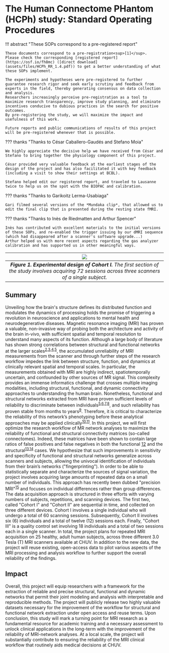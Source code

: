 # The Human Connectome PHantom (HCPh) study: Standard Operating Procedures

!!! abstract "These SOPs correspond to a pre-registered report"

    These documents correspond to a pre-registration<sup>[1]</sup>.
    Please check the corresponding [registered report](https://osf.io/fh8mc) ([direct download](assets/files/HCPh_RR_1.4.pdf)) to get a better understanding of what these SOPs implement.

    The experiments and hypotheses were pre-registered to further guarantee research rigor and seek early scrutiny and feedback from experts in the field, thereby generating consensus on data collection and analysis.
    Researchers increasingly perceive pre-registration as a tool to maximize research transparency, improve study planning, and eliminate incentives conducive to dubious practices in the search for positive outcomes.
    By pre-registering the study, we will maximize the impact and usefulness of this work.

    Future reports and public communications of results of this project will be pre-registered whenever that is possible.

??? thanks "Thanks to César Caballero-Gaudés and Stefano Moia"

    We highly appreciate the decisive help we have received from César and Stefano to bring together the physiology component of this project.

    César provided very valuable feedback at the earliest stages of the design of the project and has also facilitated it with key feedback (including a visit to show their settings at BCBL).

    Stefano helped edit our registered report, and traveled to Lausanne twice to help us on the spot with the BIOPAC and calibration.

??? thanks "Thanks to Garikoitz Lerma-Usabiaga"

    Gari filmed several versions of the *Mundaka clip*, that allowed us to edit the final clip that is presented during the resting state fMRI.

??? thanks "Thanks to Inès de Riedmatten and Arthur Spencer"

    Inès has contributed with excellent materials to the initial versions of these SOPs, and re-enabled the trigger issuing by our dMRI sequence (which had disappeared after a scanner's software upgrade...)
    Arthur helped us with more recent aspects regarding the gas analyzer calibration and has supported us in other meaningful ways.

| ![](assets/images/cohort1.png) |
|:--:|
| ***Figure 1. Experimental design of Cohort I.*** *The first section of the study involves acquiring 72 sessions across three scanners of a single subject.* |

## Summary

Unveiling how the brain's structure defines its distributed function and modulates the dynamics of processing holds the promise of triggering a revolution in neuroscience and applications to mental health and neurodegenerative diseases.
Magnetic resonance imaging (MRI) has proven a valuable, non-invasive way of probing both the architecture and activity of the brain in-vivo, with sufficient spatial and temporal resolution to understand many aspects of its function.
Although a large body of literature has shown strong correlations between structural and functional networks at the larger scales<sup>[2],[3],[4],[5]</sup>, the accumulated unreliability of MRI measurements from the scanner and through further steps of the research workflow impedes the link between structure, function, and dynamics at clinically relevant spatial and temporal scales.
In particular, the measurements obtained with MRI are highly indirect, spatiotemporally uncertain, and confounded by other sources of MR signal.
This complexity provides an immense informatics challenge that crosses multiple imaging modalities, including structural, functional, and dynamic connectivity approaches to understanding the human brain.
Nonetheless, functional and structural networks extracted from MRI have proven sufficient levels of reliability to discriminate between individuals<sup>[5],[6],[7],[8]</sup>, and such reliability has proven stable from months to years<sup>[9]</sup>.
Therefore, it is critical to characterize the reliability of this network’s phenotyping before these analytical approaches may be applied clinically<sup>[10],[11]</sup>.
In this project, we will first optimize the research workflow of MR network analyses to maximize the reliability of functional and structural connectivity matrices (so-called connectomes).
Indeed, these matrices have been shown to contain large ratios of false positives and false negatives in both the functional [12] and the structural<sup>[13],[14]</sup> cases.
 We hypothesize that such improvements in sensitivity and specificity of functional and structural networks generalize across scanners and subjects, allowing the univocal identification of individuals from their brain’s networks ("fingerprinting").
In order to be able to statistically separate and characterize the sources of signal variation, the project involves acquiring large amounts of repeated data on a small number of individuals.
This approach has recently been dubbed "precision MRI"<sup>[15]</sup> and focuses on individual differences rather than group differences.
The data acquisition approach is structured in three efforts with varying numbers of subjects, repetitions, and scanning devices.
The first two, called "Cohort I" and "Cohort II" are sequential in time, and collected on three different devices.
Cohort I involves a single individual who will undergo a total of 60 scanning sessions.
Subsequently, Cohort II involves six (6) individuals and a total of twelve (12) sessions each.
Finally, "Cohort III" is a quality control set involving 18 individuals and a total of two sessions each in a single scanner.
In total, the project plans for repeated MRI acquisition on 25 healthy, adult human subjects, across three different 3.0 Tesla (T) MRI scanners available at CHUV.
In addition to the new data, the project will reuse existing, open-access data to pilot various aspects of the MRI processing and analysis workflow to further support the overall reliability of the findings.

## Impact

Overall, this project will equip researchers with a framework for the extraction of reliable and precise structural, functional and dynamic networks that permit their joint modeling and analysis with interpretable and reproducible methods.
The project will publicly release two highly valuable datasets necessary for the improvement of the workflow for structural and functional network extraction under open access and reuse terms.
Upon conclusion, this study will mark a turning point for MRI research as a fundamental resource for academic training and a necessary assessment to unlock clinical applications in the long-term with the improvement of the reliability of MRI-network analyses.
At a local scale, the project will substantially contribute to ensuring the reliability of the MRI clinical workflow that routinely aids medical decisions at CHUV.


[1]: https://doi.org/10.17605/OSF.IO/VAMQ6 "C. Provins et al., Reliability characterization of MRI measurements for analyses of brain networks on a single human, OSF-Standard Pre-Data Collection Registration, 2023, doi:10.17605/OSF.IO/VAMQ6."

[2]: https://doi.org/10.1016/j.jneumeth.2010.01.014 "P. Hagmann et al., MR connectomics: Principles and challenges., J. Neurosci. Methods 194(1):34–45, 2010, doi:10.1016/j.jneumeth.2010.01.014."

[3]: https://doi.org/10.1073/pnas.0811168106 "C. J. Honey et al., Predicting human resting-state functional connectivity from structural connectivity., PNAS 106(6):2035–40, 2009, doi:10.1073/pnas.0811168106."

[4]: https://doi.org/10.1073/pnas.1219562110 "A. M. Hermundstad et al., Structural foundations of resting-state and task-based functional connectivity in the human brain, PNAS 110(15):6169–6174, 2013, doi:10.1073/pnas.1219562110."

[5]: https://doi.org/10.1038/s41467-018-04614-w "G. Rosenthal et al., Mapping higher-order relations between brain structure and function with embedded vector representations of connectomes, Nat. Comm. 9(1):2178, 2018, doi:10.1038/s41467-018-04614-w."

[6]: https://doi.org/10.1371/journal.pbio.0060159 "P. Hagmann et al., Mapping the structural core of human cerebral cortex, PLoS Biol. 6(7):e159, 2008, doi:10.1371/journal.pbio.0060159."

[7]: https://doi.org/10.1038/nn.4135 "E. S. Finn et al., Functional connectome fingerprinting: identifying individuals using patterns of brain connectivity, Nat. Neurosci. 18(11):1664–1671, 2015, doi:10.1038/nn.4135."

[8]: https://doi.org/10.1038/s41598-018-25089-1 "E. Amico and J. Goñi, The quest for identifiability in human functional connectomes*, Sci. Rep. 8(1):8254, 2018, doi:10.1038/s41598-018-25089-1."

[9]: https://doi.org/10.1016/j.neuroimage.2019.02.002 "C. Horien et al., The individual functional connectome is unique and stable over months to years, NeuroImage 189:676–687, 2019, doi:10.1016/j.neuroimage.2019.02.002."

[10]: https://doi.org/10.1038/s41562-019-0655-x "X.-N. Zuo et al., Harnessing reliability for neuroscience research, Nat. Hum. Behav. 3(8):8, 2019, doi:10.1038/s41562-019-0655-x."

[11]: https://doi.org/10.1001/jamapsychiatry.2020.4272 "M. P. Milham, J. Vogelstein, and T. Xu, Removing the Reliability Bottleneck in Functional Magnetic Resonance Imaging Research to Achieve Clinical Utility, JAMA Psychiatry 78(6):587–588, 2021, doi:10.1001/jamapsychiatry.2020.4272."

[12]: https://doi.org/10.1016/j.neuroimage.2011.10.018 "J. D. Power et al., Spurious but systematic correlations in functional connectivity MRI networks arise from subject motion, NeuroImage 59(3):2142–2154, 2012, doi:10.1016/j.neuroimage.2011.10.018."

[13]: https://doi.org/10.1016/j.neuroimage.2016.06.035 "A. Zalesky et al., Connectome sensitivity or specificity: which is more important?, NeuroImage 142:407–420, 2016, doi:10.1016/j.neuroimage.2016.06.035."

[14]: https://doi.org/10.1038/s41467-017-01285-x "K. H. Maier-Hein et al., The challenge of mapping the human connectome based on diffusion tractography, Nat. Comm. 8(1):1349, 2017, doi:10.1038/s41467-017-01285-x."

[15]: https://doi.org/10.1016/j.neuron.2017.07.011 "E. M. Gordon et al., Precision Functional Mapping of Individual Human Brains, Neuron 95(4):791-807.e7, 2017, doi:10.1016/j.neuron.2017.07.011."
